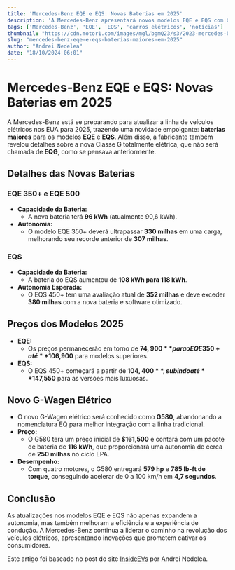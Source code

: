 ```yaml
---
title: 'Mercedes-Benz EQE e EQS: Novas Baterias em 2025'
description: 'A Mercedes-Benz apresentará novos modelos EQE e EQS com baterias maiores em 2025, aumentando a autonomia e melhorando a eficiência energética.'
tags: ['Mercedes-Benz', 'EQE', 'EQS', 'carros elétricos', 'notícias']
thumbnail: "https://cdn.motor1.com/images/mgl/bgmQ23/s3/2023-mercedes-benz-eqe500-exterior-front-view.jpg"
slug: "mercedes-benz-eqe-e-eqs-baterias-maiores-em-2025"
author: "Andrei Nedelea"
date: "18/10/2024 06:01"
---
```


# Mercedes-Benz EQE e EQS: Novas Baterias em 2025

A Mercedes-Benz está se preparando para atualizar a linha de veículos elétricos nos EUA para 2025, trazendo uma novidade empolgante: **baterias maiores** para os modelos **EQE** e **EQS**. Além disso, a fabricante também revelou detalhes sobre a nova Classe G totalmente elétrica, que não será chamada de **EQG**, como se pensava anteriormente.

## Detalhes das Novas Baterias

### EQE 350+ e EQE 500
- **Capacidade da Bateria:** 
  - A nova bateria terá **96 kWh** (atualmente 90,6 kWh).
- **Autonomia:** 
  - O modelo EQE 350+ deverá ultrapassar **330 milhas** em uma carga, melhorando seu recorde anterior de **307 milhas**.

### EQS
- **Capacidade da Bateria:** 
  - A bateria do EQS aumentou de **108 kWh para 118 kWh**.
- **Autonomia Esperada:** 
  - O EQS 450+ tem uma avaliação atual de **352 milhas** e deve exceder **380 milhas** com a nova bateria e software otimizado.

## Preços dos Modelos 2025
- **EQE:** 
  - Os preços permanecerão em torno de **$74,900** para o EQE 350+ até **$106,900** para modelos superiores.
- **EQS:** 
  - O EQS 450+ começará a partir de **$104,400**, subindo até **$147,550** para as versões mais luxuosas.

## Novo G-Wagen Elétrico
- O novo G-Wagen elétrico será conhecido como **G580**, abandonando a nomenclatura EQ para melhor integração com a linha tradicional.
- **Preço:** 
  - O G580 terá um preço inicial de **$161,500** e contará com um pacote de bateria de **116 kWh**, que proporcionará uma autonomia de cerca de **250 milhas** no ciclo EPA.
- **Desempenho:** 
  - Com quatro motores, o G580 entregará **579 hp** e **785 lb-ft de torque**, conseguindo acelerar de 0 a 100 km/h em **4,7 segundos**.

## Conclusão
As atualizações nos modelos EQE e EQS não apenas expandem a autonomia, mas também melhoram a eficiência e a experiência de condução. A Mercedes-Benz continua a liderar o caminho na revolução dos veículos elétricos, apresentando inovações que prometem cativar os consumidores.

Este artigo foi baseado no post do site [InsideEVs](https://insideevs.com/news/737674/mercedes-eqe-eqs-g580-2025/) por Andrei Nedelea.